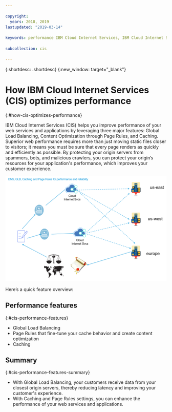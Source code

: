 ```yaml
---

copyright:
  years: 2018, 2019
lastupdated: "2019-03-14"

keywords: performance IBM Cloud Internet Services, IBM Cloud Internet Services, major features

subcollection: cis

---
```


{:shortdesc: .shortdesc}
{:new_window: target="_blank"}

# How IBM Cloud Internet Services (CIS) optimizes performance
{:#how-cis-optimizes-performance}

IBM Cloud Internet Services (CIS) helps you improve performance of your web services and applications by leveraging three major features: Global Load Balancing, Content Optimization through Page Rules, and Caching. Superior web performance requires more than just moving static files closer to visitors; it means you must be sure that every page renders as quickly and efficiently as possible. By protecting your origin servers from spammers, bots, and malicious crawlers, you can protect your origin’s resources for your application's performance, which improves your customer experience.

![performance-graphic.png](images/performance-graphic.png)

Here’s a quick feature overview:

## Performance features
{:#cis-performance-features}

 * Global Load Balancing 
 * Page Rules that fine-tune your cache behavior and create content optimization
 * Caching

## Summary
{:#cis-performance-features-summary}

 * With Global Load Balancing, your customers receive data from your closest origin servers, thereby reducing latency and improving your customer's experience.
 * With Caching and Page Rules settings, you can enhance the performance of your web services and applications.

